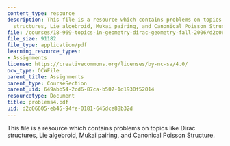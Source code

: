 ```yaml
---
content_type: resource
description: This file is a resource which contains problems on topics like Dirac
  structures, Lie algebroid, Mukai pairing, and Canonical Poisson Structure.
file: /courses/18-969-topics-in-geometry-dirac-geometry-fall-2006/d2c06605eb4594fe0181645dce88b32d_problems4.pdf
file_size: 91182
file_type: application/pdf
learning_resource_types:
- Assignments
license: https://creativecommons.org/licenses/by-nc-sa/4.0/
ocw_type: OCWFile
parent_title: Assignments
parent_type: CourseSection
parent_uid: 649abb54-2cd6-87ca-b507-1d1930f52014
resourcetype: Document
title: problems4.pdf
uid: d2c06605-eb45-94fe-0181-645dce88b32d
---
```

This file is a resource which contains problems on topics like Dirac structures, Lie algebroid, Mukai pairing, and Canonical Poisson Structure.